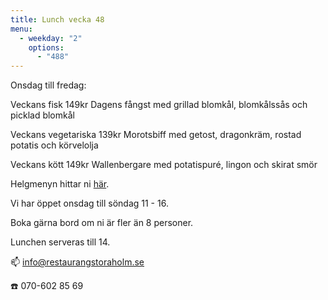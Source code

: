 ```yaml
---
title: Lunch vecka 48
menu:
  - weekday: "2"
    options:
      - "488"
---
```

Onsdag till fredag:

Veckans fisk 149kr
Dagens fångst med grillad blomkål, blomkålssås och picklad blomkål

Veckans vegetariska 139kr
Morotsbiff med getost, dragonkräm, rostad potatis och körvelolja

Veckans kött 149kr
Wallenbergare med potatispuré, lingon och skirat smör

Helgmenyn hittar ni [här](https://www.restaurangstoraholm.se/helg/?i=2).

Vi har öppet onsdag till söndag 11 - 16. 

Boka gärna bord om ni är fler än 8 personer.

Lunchen serveras till 14.[](http://www.bjorlandagard.se)[](http://www.bjorlandagard.se)[](https://www.restaurangstoraholm.se/helg/?i=2)[](https://www.restaurangstoraholm.se/helg/?i=2)

📫 info@restaurangstoraholm.se

☎️ 070-602 85 69